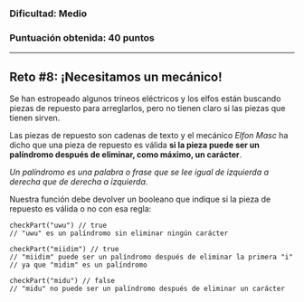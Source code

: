### Dificultad: Medio
### Puntuación obtenida: 40 puntos

***

## Reto #8: ¡Necesitamos un mecánico!

Se han estropeado algunos trineos eléctricos y los elfos están buscando piezas de repuesto para arreglarlos, pero no tienen claro si las piezas que tienen sirven.

Las piezas de repuesto son cadenas de texto y el mecánico *Elfon Masc* ha dicho que una pieza de repuesto es válida **si la pieza puede ser un palíndromo después de eliminar, como máximo, un carácter**.

*Un palíndromo es una palabra o frase que se lee igual de izquierda a derecha que de derecha a izquierda*.

Nuestra función debe devolver un booleano que indique si la pieza de repuesto es válida o no con esa regla:

    checkPart("uwu") // true
    // "uwu" es un palíndromo sin eliminar ningún carácter

    checkPart("miidim") // true
    // "miidim" puede ser un palíndromo después de eliminar la primera "i"
    // ya que "midim" es un palíndromo

    checkPart("midu") // false
    // "midu" no puede ser un palíndromo después de eliminar un carácter